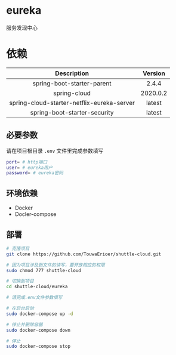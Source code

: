 # eureka

服务发现中心

# 依赖

| Description | Version|
|  :----: | :----: |
| spring-boot-starter-parent | 2.4.4 |
| spring-cloud | 2020.0.2 |
| spring-cloud-starter-netflix-eureka-server | latest |
| spring-boot-starter-security | latest |

## 必要参数

请在项目根目录 `.env` 文件里完成参数填写

```sh
port= # http端口
user= # eureka用户
password= # eureka密码
```

## 环境依赖

* Docker
* Docler-compose

## 部署

```sh
# 克隆项目
git clone https://github.com/TouwaErioer/shuttle-cloud.git

# 因为项目涉及到文件的读写，要开放相应的权限
sudo chmod 777 shuttle-cloud

# 切换到项目
cd shuttle-cloud/eureka

# 请完成.env文件参数填写

# 在后台启动
sudo docker-compose up -d

# 停止并删除容器
sudo docker-compose down

# 停止
sudo docker-compose stop
```
